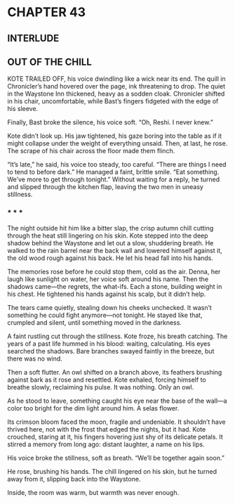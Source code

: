 # CHAPTER 43

## INTERLUDE

## OUT OF THE CHILL  

KOTE TRAILED OFF, his voice dwindling like a wick near its end. The quill in Chronicler’s hand hovered over the page, ink threatening to drop. The quiet in the Waystone Inn thickened, heavy as a sodden cloak. Chronicler shifted in his chair, uncomfortable, while Bast’s fingers fidgeted with the edge of his sleeve.  

Finally, Bast broke the silence, his voice soft. “Oh, Reshi. I never knew.”  

Kote didn’t look up. His jaw tightened, his gaze boring into the table as if it might collapse under the weight of everything unsaid. Then, at last, he rose. The scrape of his chair across the floor made them flinch.  

“It’s late,” he said, his voice too steady, too careful. “There are things I need to tend to before dark.” He managed a faint, brittle smile. “Eat something. We’ve more to get through tonight.” Without waiting for a reply, he turned and slipped through the kitchen flap, leaving the two men in uneasy stillness.  

### * * *

The night outside hit him like a bitter slap, the crisp autumn chill cutting through the heat still lingering on his skin. Kote stepped into the deep shadow behind the Waystone and let out a slow, shuddering breath. He walked to the rain barrel near the back wall and lowered himself against it, the old wood rough against his back. He let his head fall into his hands.  

The memories rose before he could stop them, cold as the air. Denna, her laugh like sunlight on water, her voice soft around his name. Then the shadows came—the regrets, the what-ifs. Each a stone, building weight in his chest. He tightened his hands against his scalp, but it didn’t help.  

The tears came quietly, stealing down his cheeks unchecked. It wasn’t something he could fight anymore—not tonight. He stayed like that, crumpled and silent, until something moved in the darkness.  

A faint rustling cut through the stillness. Kote froze, his breath catching. The years of a past life hummed in his blood: waiting, calculating. His eyes searched the shadows. Bare branches swayed faintly in the breeze, but there was no wind.  

Then a soft flutter. An owl shifted on a branch above, its feathers brushing against bark as it rose and resettled. Kote exhaled, forcing himself to breathe slowly, reclaiming his pulse. It was nothing. Only an owl.  

As he stood to leave, something caught his eye near the base of the wall—a color too bright for the dim light around him. A selas flower.  

Its crimson bloom faced the moon, fragile and undeniable. It shouldn’t have thrived here, not with the frost that edged the nights, but it had. Kote crouched, staring at it, his fingers hovering just shy of its delicate petals. It stirred a memory from long ago: distant laughter, a name on his lips.  

His voice broke the stillness, soft as breath. “We’ll be together again soon.”  

He rose, brushing his hands. The chill lingered on his skin, but he turned away from it, slipping back into the Waystone.  

Inside, the room was warm, but warmth was never enough.  
